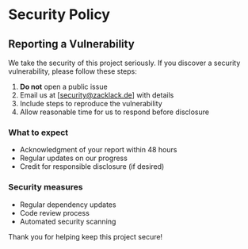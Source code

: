 # Security Policy

## Reporting a Vulnerability

We take the security of this project seriously. If you discover a security vulnerability, please follow these steps:

1. **Do not** open a public issue
2. Email us at [security@zacklack.de] with details
3. Include steps to reproduce the vulnerability
4. Allow reasonable time for us to respond before disclosure

### What to expect

- Acknowledgment of your report within 48 hours
- Regular updates on our progress
- Credit for responsible disclosure (if desired)

### Security measures

- Regular dependency updates
- Code review process
- Automated security scanning

Thank you for helping keep this project secure!
